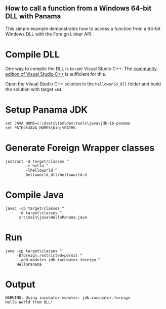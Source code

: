 How to call a function from a Windows 64-bit DLL with Panama
---

This simple example demonstrates how to access a function from a 64-bit
Windows DLL with the Foreign Linker API.

# Compile DLL

One way to compile the DLL is to use Visual Studio C++.
The [community edition of Visual Studio C++](https://visualstudio.microsoft.com/de/vs/features/cplusplus/) is sufficient for this.

Open the Visual Studio C++ solution in the `helloworld_dll` folder and 
build the solution with target `x64`.


# Setup Panama JDK
```
set JAVA_HOME=c:\Users\tom\dev\tools\java\jdk-16-panama
set PATH=%JAVA_HOME%\bin;%PATH%
```

# Generate Foreign Wrapper classes
```
jextract -d target/classes ^
         -t hello ^
         -lhelloworld ^
         helloworld_dll/helloworld.h
```

# Compile Java
```
javac -cp target/classes ^
      -d target\classes ^
      src\main\java\HelloPanama.java
```

# Run
```
java -cp target\classes ^
     -Dforeign.restricted=permit ^
     --add-modules jdk.incubator.foreign ^
     HelloPanama
```

# Output
```
WARNING: Using incubator modules: jdk.incubator.foreign
Hello World from DLL!
```
